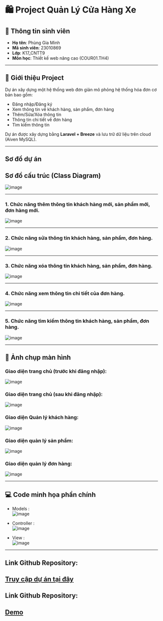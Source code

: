 # 🛍️ Project Quản Lý Cửa Hàng Xe

## 👤 Thông tin sinh viên

- **Họ tên**: Phùng Gia Minh
- **Mã sinh viên**: 23010869
- **Lớp**: K17_CNTT9
- **Môn học**: Thiết kế web nâng cao (COUR01.TH4)

---

## 📌 Giới thiệu Project

Dự án xây dựng một hệ thống web đơn giản mô phỏng hệ thống hóa đơn cơ bản bao gồm:
- Đăng nhập/Đăng ký
- Xem thông tin về khách hàng, sản phẩm, đơn hàng
- Thêm/Sửa/Xóa thông tin
- Thông tin chi tiết về đơn hàng
- Tìm kiếm thông tin

Dự án được xây dựng bằng **Laravel + Breeze** và lưu trữ dữ liệu trên cloud (Aiven MySQL).

---

## Sơ đồ dự án

## Sơ đồ cấu trúc (Class Diagram)
![image](https://github.com/user-attachments/assets/d3e7e796-902f-420d-97de-e713e0f6237a)


---

### 1. Chức năng thêm thông tin khách hàng mới, sản phẩm mới, đơn hàng mới.
![image](https://github.com/user-attachments/assets/bcb567a8-d912-40b4-bcb6-aa6750aa4a45)


---

### 2. Chức năng sửa thông tin khách hàng, sản phẩm, đơn hàng.
![image](https://github.com/user-attachments/assets/61ef81bc-7ae1-4f57-b0cc-9b7c5414a912)


---

### 3. Chức năng xóa thông tin khách hàng, sản phẩm, đơn hàng.
![image](https://github.com/user-attachments/assets/e15e4750-8329-4cd7-b435-3d54713ed0c3)


---

### 4. Chức năng xem thông tin chi tiết của đơn hàng.
![image](https://github.com/user-attachments/assets/dafff57c-fd5d-4ff3-852f-cd5db4ab7fd3)


---

### 5. Chức năng tìm kiếm thông tin khách hàng, sản phẩm, đơn hàng.
![image](https://github.com/user-attachments/assets/557982a4-b781-416c-bade-20e1c96eaee6)


---


## 📸 Ảnh chụp màn hình

### Giao diện trang chủ (trước khi đăng nhập): 
![image](https://github.com/user-attachments/assets/f8d09ba7-6aca-49c0-8918-d6a0533f3a99)


### Giao diện trang chủ (sau khi đăng nhập):
![image](https://github.com/user-attachments/assets/49b4a0d0-c112-4164-b186-08f9baa03b0e)



### Giao diện Quản lý khách hàng:
![image](https://github.com/user-attachments/assets/d586692e-85fd-430f-ad91-33c17c00ad1f)


### Giao diện quản lý sản phẩm:
![image](https://github.com/user-attachments/assets/29036dcb-bc85-423f-91d1-657a8cff7398)



### Giao diện quản lý đơn hàng:
![image](https://github.com/user-attachments/assets/1acc2dd4-7abc-422d-bfb9-8556e0b0106b)


---

## 💻 Code minh họa phần chính
-  Models :  
![image](https://github.com/user-attachments/assets/683ae142-3a9c-4b3a-85f1-dcdc62b43e68)


- Controller :  
![image](https://github.com/user-attachments/assets/35bb717c-a435-493e-82d5-e62d610b8156)


- View :    
![image](https://github.com/user-attachments/assets/33f35cfb-9033-4dac-bd38-6cd5a0347646)


---

## Link Github Repository: 
[Truy cập dự án tại đây](https://github.com/GMinh1/HeThongHoaDonCoBan)
---

## Link Github Repository: 
[Demo](https://youtu.be/Qx5dUzrebKY)
---

